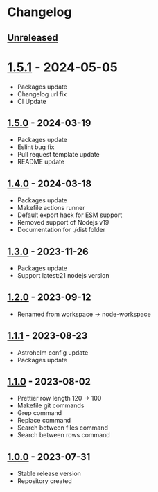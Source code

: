 # Changelog

## [Unreleased][unreleased]

# [1.5.1][] - 2024-05-05

- Packages update
- Changelog url fix
- CI Update

## [1.5.0][] - 2024-03-19

- Packages update
- Eslint bug fix
- Pull request template update
- README update

## [1.4.0][] - 2024-03-18

- Packages update
- Makefile actions runner
- Default export hack for ESM support
- Removed support of Nodejs v19
- Documentation for ./dist folder

## [1.3.0][] - 2023-11-26

- Packages update
- Support latest:21 nodejs version

## [1.2.0][] - 2023-09-12

- Renamed from workspace -> node-workspace

## [1.1.1][] - 2023-08-23

- Astrohelm config update
- Packages update

## [1.1.0][] - 2023-08-02

- Prettier row length 120 -> 100
- Makefile git commands
- Grep command
- Replace command
- Search between files command
- Search between rows command

## [1.0.0][] - 2023-07-31

- Stable release version
- Repository created

[unreleased]: https://github.com/astrohelm/node-workspace/compare/v1.5.0...HEAD
[1.5.1]: https://github.com/astrohelm/node-workspace/compare/v1.5.0...v1.5.1
[1.5.0]: https://github.com/astrohelm/node-workspace/compare/v1.4.0...v1.5.0
[1.4.0]: https://github.com/astrohelm/node-workspace/compare/v1.3.0...v1.4.0
[1.3.0]: https://github.com/astrohelm/node-workspace/compare/v1.2.0...v1.3.0
[1.2.0]: https://github.com/astrohelm/node-workspace/compare/v1.1.1...v1.2.0
[1.1.1]: https://github.com/astrohelm/node-workspace/compare/v1.1.0...v1.1.1
[1.1.0]: https://github.com/astrohelm/node-workspace/compare/release...v1.1.0
[1.0.0]: https://github.com/astrohelm/node-workspace/releases/tag/release
